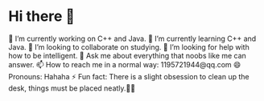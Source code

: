<div>
<h1>Hi there 👋</h1>
                </div>
🔭 I’m currently working on C++ and Java.
 🌱 I’m currently learning C++ and Java.
 👯 I’m looking to collaborate on studying.
 🤔 I’m looking for help with how to be intelligent.
 💬 Ask me about everything that noobs like me can answer.
 📫 How to reach me in a normal way: 1195721944@qq.com
 😄 Pronouns: Hahaha
 ⚡ Fun fact: There is a slight obsession to clean up the desk, things must be placed neatly.🤷‍♂️
